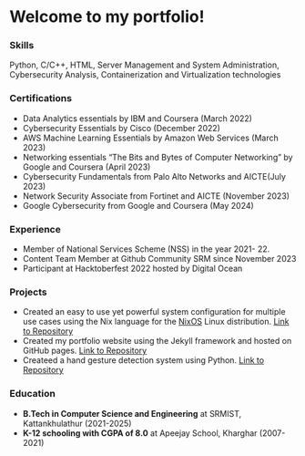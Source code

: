 # Welcome to my portfolio!

### Skills
Python, C/C++, HTML, Server Management and System Administration, Cybersecurity Analysis, Containerization and Virtualization technologies

### Certifications
* Data Analytics essentials by IBM and Coursera (March 2022)
* Cybersecurity Essentials by Cisco (December 2022)
* AWS Machine Learning Essentials by Amazon Web Services (March 2023)
* Networking essentials “The Bits and Bytes of Computer Networking” by Google and Coursera (April 2023)
* Cybersecurity Fundamentals from Palo Alto Networks and AICTE(July 2023)
* Network Security Associate from Fortinet and AICTE (November 2023)
* Google Cybersecurity from Google and Coursera (May 2024)

### Experience
* Member of National Services Scheme (NSS) in the year 2021- 22.
* Content Team Member at Github Community SRM since November 2023
* Participant at Hacktoberfest 2022 hosted by Digital Ocean

### Projects
* Created an easy to use yet powerful system configuration for multiple use cases using the Nix language for the [NixOS](https://www.nixos.org) Linux distribution. [Link to Repository](github.com/sid3425/nixconfig)
* Created my portfolio website using the Jekyll framework and hosted on GitHub pages. [Link to Repository](github.com/sid3425/sid3425.github.io)
* Createed a hand gesture detection system using Python. [Link to Repository](github.com/sid3425/Hand-Gesture-Detection)

### Education
* __B.Tech in Computer Science and Engineering__ at SRMIST, Kattankhulathur (2021-2025)
* __K-12 schooling with CGPA of 8.0__ at Apeejay School, Kharghar (2007-2021)
